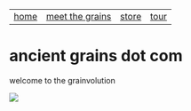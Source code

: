 <!DOCTYPE html>
<html>
  <body>
    <div id="header">
      <table>
        <tr>
          <td><a href="/index">home</a></td>
          <td><a href="/grains">meet the grains</a></td>
          <td><a href="/store">store</a></td>
          <td><a href="/tour">tour</a></td>
        </tr>
      </table>
    </div>
    <h1>ancient grains dot com</h1>
    <p>welcome to the grainvolution</p>
    <img src="https://external-content.duckduckgo.com/iu/?u=https%3A%2F%2Ftse1.mm.bing.net%2Fth%3Fid%3DOIP.7P_1zDmkOXtm75ae1Ac4_gHaEK%26pid%3DApi&f=1">
  </body>
</html>



























